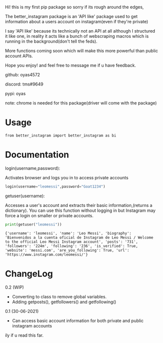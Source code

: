 Hi! this is my first pip package so sorry if its rough around the edges,

The better_instagram package is an 'API like' package used to get information about a users account on instagram(even if they're private)

I say 'API like' because its technically not an API at all although I structured it like one, in reality it acts like a bunch of webscraping macros which is running in the background(don't tell the feds).

More functions coming soon which will make this more powerful than public account APIs.

Hope you enjoy! and feel free to message me if u have feedback.

github: oyas4572

discord: tms#9649

pypi: oyas

note: chrome is needed for this package(driver will come with the package)


Usage
=====
```
from better_instagram import better_instagram as bi
```

Documentation
=========
login(username,password):

Activates browser and logs you in to access private accounts
```py
login(username="leomessi",password="Goat1234")
```

getuser(username):

Accesses a user's account and extracts their basic information,(returns a dictionary). You can use this function without logging in but Instagram may force a login on smaller or private accounts.
```py
print(getuser("leomessi"))
 ```
 ```
 {'username': 'leomessi', 'name': 'Leo Messi', 'biography': 'Bienvenidos a la cuenta oficial de Instagram de Leo Messi / Welcome to the official Leo Messi Instagram account', 'posts': '731', 'followers': '224m', 'following': '236', 'is_verified': True, 'website': 'messi.com', 'are_you_following': True, 'url': 'https://www.instagram.com/leomessi/'}
```
ChangeLog
=========

0.2 (WIP)
 * Converting to class to remove global variables.
 * Adding getposts(), getfollowers() and getfollowing()

0.1 (30-06-2021)
 * Can access basic account information for both private and public instagram accounts



ily if u read this far.
